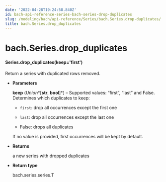 ```yaml
---
date: '2022-04-28T19:24:58.840Z'
id: bach-api-reference-series-bach-series-drop-duplicates
slug: /modeling/bach/api-reference/Series/bach.Series.drop-duplicates/
title: bach.Series.drop_duplicates
---
```


# bach.Series.drop_duplicates


#### Series.drop_duplicates(keep='first')
Return a series with duplicated rows removed.


* **Parameters**

    **keep** (*Union**[**str**, **bool**]*) – Supported values: “first”, “last” and False. Determines which duplicates to keep:


    * `first`: drop all occurrences except the first one


    * `last`:  drop all occurrences except the last one


    * False: drops all duplicates

    If no value is provided, first occurrences will be kept by default.




* **Returns**

    a new series with dropped duplicates



* **Return type**

    bach.series.series.T


<!-- !! processed by numpydoc !! -->
